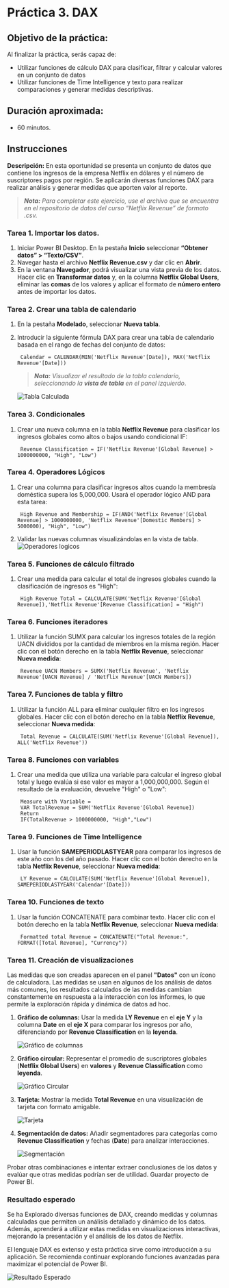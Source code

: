 # Práctica 3. DAX

## Objetivo de la práctica:
Al finalizar la práctica, serás capaz de:
- Utilizar funciones de cálculo DAX para clasificar, filtrar y calcular valores en un conjunto de datos
- Utilizar funciones de Time Intelligence y texto para realizar comparaciones y generar medidas descriptivas.

## Duración aproximada:
- 60 minutos.

## Instrucciones 

**Descripción:** En esta oportunidad se presenta un conjunto de datos que contiene los ingresos de la empresa Netflix en dólares y el número de suscriptores pagos por región. Se aplicarán diversas funciones DAX para realizar análisis y generar medidas que aporten valor al reporte.

>***Nota:** Para completar este ejercicio, use el archivo que se encuentra en el repositorio de datos del curso “Netflix Revenue” de formato .csv.*

### Tarea 1. Importar los datos.
1. Iniciar Power BI Desktop. En la pestaña **Inicio** seleccionar **“Obtener datos” > “Texto/CSV”**.
2. Navegar hasta el archivo **Netflix Revenue.csv** y dar clic en **Abrir**.
3. En la ventana **Navegador**, podrá visualizar una vista previa de los datos. Hacer clic en **Transformar datos** y, en la columna **Netflix Global Users**, eliminar las **comas** de los valores y aplicar el formato de **número entero** antes de importar los datos.

### Tarea 2. Crear una tabla de calendario

1. En la pestaña **Modelado**, seleccionar **Nueva tabla**.
2. Introducir la siguiente fórmula DAX para crear una tabla de calendario basada en el rango de fechas del conjunto de datos:

        Calendar = CALENDAR(MIN('Netflix Revenue'[Date]), MAX('Netflix Revenue'[Date]))
    >***Nota:** Visualizar el resultado de la tabla calendario, seleccionando la **vista de tabla** en el panel izquierdo*.

    ![Tabla Calculada](../images/Capitulo3/1.png)

### Tarea 3. Condicionales

1. Crear una nueva columna en la tabla **Netflix Revenue** para clasificar los ingresos globales como altos o bajos usando condicional IF: 
   
        Revenue Classification = IF('Netflix Revenue'[Global Revenue] > 1000000000, "High", "Low")

### Tarea 4. Operadores Lógicos

1. Crear una columna para clasificar ingresos altos cuando la membresía doméstica supera los 5,000,000. Usará el operador lógico AND para esta tarea: 

        High Revenue and Membership = IF(AND('Netflix Revenue'[Global Revenue] > 1000000000, 'Netflix Revenue'[Domestic Members] > 5000000), "High", "Low")

2. Validar las nuevas columnas visualizándolas en la vista de tabla.
        ![Operadores logicos](../images/Capitulo3/2.png)

### Tarea 5. Funciones de cálculo filtrado
1. Crear una medida para calcular el total de ingresos globales cuando la clasificación de ingresos es "High":

        High Revenue Total = CALCULATE(SUM('Netflix Revenue'[Global Revenue]),'Netflix Revenue'[Revenue Classification] = "High")

### Tarea 6. Funciones iteradores

1. Utilizar la función SUMX para calcular los ingresos totales de la región UACN divididos por la cantidad de miembros en la misma región. Hacer clic con el botón derecho en la tabla **Netflix Revenue**, seleccionar **Nueva medida**:

        Revenue UACN Members = SUMX('Netflix Revenue', 'Netflix Revenue'[UACN Revenue] / 'Netflix Revenue'[UACN Members])

### Tarea 7. Funciones de tabla y filtro
1. Utilizar la función ALL para eliminar cualquier filtro en los ingresos globales. Hacer clic con el botón derecho en la tabla **Netflix Revenue**, seleccionar **Nueva medida**:

        Total Revenue = CALCULATE(SUM('Netflix Revenue'[Global Revenue]), ALL('Netflix Revenue'))

### Tarea 8. Funciones con variables
1. Crear una medida que utiliza una variable para calcular el ingreso global total y luego evalúa si ese valor es mayor a 1,000,000,000. Según el resultado de la evaluación, devuelve "High" o "Low":

        Measure with Variable =
        VAR TotalRevenue = SUM('Netflix Revenue'[Global Revenue])
        Return
        IF(TotalRevenue > 1000000000, "High","Low")

### Tarea 9. Funciones de Time Intelligence
1. Usar la función **SAMEPERIODLASTYEAR** para comparar los ingresos de este año con los del año pasado. Hacer clic con el botón derecho en la tabla **Netflix Revenue**, seleccionar **Nueva medida**:

        LY Revenue = CALCULATE(SUM('Netflix Revenue'[Global Revenue]), SAMEPERIODLASTYEAR('Calendar'[Date]))

### Tarea 10. Funciones de texto

1. Usar la función CONCATENATE para combinar texto. Hacer clic con el botón derecho en la tabla **Netflix Revenue**, seleccionar **Nueva medida**:

        Formatted total Revenue = CONCATENATE("Total Revenue:", FORMAT([Total Revenue], "Currency"))

### Tarea 11. Creación de visualizaciones

Las medidas que son creadas aparecen en el panel **"Datos"** con un ícono de calculadora. Las medidas se usan en algunos de los análisis de datos más comunes, los resultados calculados de las medidas cambian constantemente en respuesta a la interacción con los informes, lo que permite la exploración rápida y dinámica de datos ad hoc.


1. **Gráfico de columnas:** Usar la medida **LY Revenue** en el **eje Y** y la columna **Date** en el **eje X** para comparar los ingresos por año, diferenciando por **Revenue Classification** en la **leyenda**.

    ![Gráfico de columnas](../images/Capitulo3/3.png)

2. **Gráfico circular:** Representar el promedio de suscriptores globales (**Netflix Global Users**) en **valores** y **Revenue Classification** como **leyenda**.

    ![Gráfico Circular](../images/Capitulo3/4.png)

3. **Tarjeta:** Mostrar la medida **Total Revenue** en una visualización de tarjeta con formato amigable.

    ![Tarjeta](../images/Capitulo3/5.png)

4. **Segmentación de datos:** Añadir segmentadores para categorías como **Revenue Classification** y fechas (**Date**) para analizar interacciones.

    ![Segmentación](../images/Capitulo3/6.png)

Probar otras combinaciones e intentar extraer conclusiones de los datos y evalúar que otras medidas podrían ser de utilidad. Guardar proyecto de Power BI. 

### Resultado esperado
Se ha Explorado diversas funciones de DAX, creando medidas y columnas calculadas que permiten un análisis detallado y dinámico de los datos. Además, aprenderá a utilizar estas medidas en visualizaciones interactivas, mejorando la presentación y el análisis de los datos de Netflix.

El lenguaje DAX es extenso y esta práctica sirve como introducción a su aplicación. Se recomienda continuar explorando funciones avanzadas para maximizar el potencial de Power BI.

![Resultado Esperado](../images/Capitulo3/Resultado%20esperado.png)
